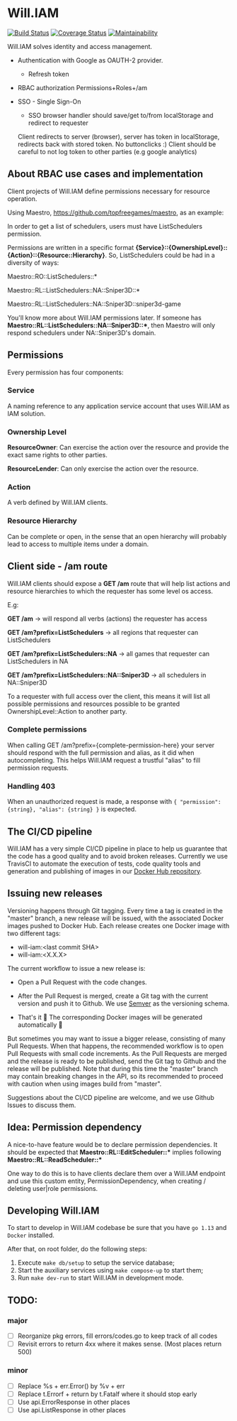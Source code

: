 # Will.IAM

[![Build Status](https://travis-ci.org/topfreegames/Will.IAM.svg?branch=master)](https://travis-ci.org/topfreegames/Will.IAM)
[![Coverage Status](https://coveralls.io/repos/github/topfreegames/Will.IAM/badge.svg?branch=master)](https://coveralls.io/github/topfreegames/Will.IAM?branch=master)
[![Maintainability](https://api.codeclimate.com/v1/badges/d89ff8b1c3a43d13e040/maintainability)](https://codeclimate.com/github/topfreegames/Will.IAM/maintainability)

Will.IAM solves identity and access management.

* Authentication with Google as OAUTH-2 provider.
  * Refresh token
* RBAC authorization
  Permissions+Roles+/am
* SSO - Single Sign-On
  * SSO browser handler should save/get to/from localStorage and redirect to requester

  Client redirects to server (browser), server has token in localStorage, redirects back with stored token. No
  buttonclicks :) Client should be careful to not log token to other parties (e.g google analytics)

## About RBAC use cases and implementation

Client projects of Will.IAM define permissions necessary for resource operation.

Using Maestro, https://github.com/topfreegames/maestro, as an example:

In order to get a list of schedulers, users must have ListSchedulers permission.

Permissions are written in a specific format **{Service}::{OwnershipLevel}::{Action}::{Resource::Hierarchy}**. So,
ListSchedulers could be had in a diversity of ways:

Maestro::RO::ListSchedulers::*

Maestro::RL::ListSchedulers::NA::Sniper3D::*

Maestro::RL::ListSchedulers::NA::Sniper3D::sniper3d-game

You'll know more about Will.IAM permissions later. If someone has **Maestro::RL::ListSchedulers::NA::Sniper3D::\***,
then Maestro will only respond schedulers under NA::Sniper3D's domain.

## Permissions

Every permission has four components:

### Service

A naming reference to any application service account that uses Will.IAM as IAM solution.

### Ownership Level

**ResourceOwner**: Can exercise the action over the resource and provide the exact
same rights to other parties.

**ResourceLender**: Can only exercise the action over the resource.

### Action

A verb defined by Will.IAM clients.

### Resource Hierarchy

Can be complete or open, in the sense that an open hierarchy will probably lead to access to multiple items under a
domain.


## Client side - /am route

Will.IAM clients should expose a **GET /am** route that will help list actions and resource hierarchies to which the
requester has some level os access.

E.g:

**GET /am** -> will respond all verbs (actions) the requester has access

**GET /am?prefix=ListSchedulers** -> all regions that requester can ListSchedulers

**GET /am?prefix=ListSchedulers::NA** -> all games that requester can ListSchedulers in NA

**GET /am?prefix=ListSchedulers::NA::Sniper3D** -> all schedulers in NA::Sniper3D

To a requester with full access over the client, this means it will list all possible permissions and resources possible
to be granted OwnershipLevel::Action to another party.

### Complete permissions

When calling GET /am?prefix={complete-permission-here} your server should respond with the full permission and alias,
as it did when autocompleting. This helps Will.IAM request a trustful "alias" to fill permission requests.

### Handling 403

When an unauthorized request is made, a response with `{ "permission": {string}, "alias": {string} }` is expected.

## The CI/CD pipeline

Will.IAM has a very simple CI/CD pipeline in place to help us guarantee that the code has a good quality and to avoid
broken releases. Currently we use TravisCI to automate the execution of tests, code quality tools and generation and
publishing of images in our [Docker Hub repository](https://hub.docker.com/r/tfgco/will-iam).

## Issuing new releases

Versioning happens through Git tagging. Every time a tag is created in the "master" branch, a new release will be
issued, with the associated Docker images pushed to Docker Hub. Each release creates one Docker image with two
different tags:

* will-iam:<last commit SHA\>
* will-iam:<X.X.X\>

The current workflow to issue a new release is:

* Open a Pull Request with the code changes.

* After the Pull Request is merged, create a Git tag with the current version and push it to Github. We use
[Semver](https://semver.org/) as the versioning schema.

* That's it :tada: The corresponding Docker images will be generated automatically :rocket:

But sometimes you may want to issue a bigger release, consisting of many Pull Requests. When that happens,
the recommended workflow is to open Pull Requests with small code increments. As the Pull Requests are merged and the
release is ready to be published, send the Git tag to Github and the release will be published. Note that during this
time the "master" branch may contain breaking changes in the API, so its recommended to proceed with caution when
using images build from "master".

Suggestions about the CI/CD pipeline are welcome, and we use Github Issues to discuss them.

## Idea: Permission dependency

A nice-to-have feature would be to declare permission dependencies. It should be expected that
**Maestro::RL::EditScheduler::\*** implies following **Maestro::RL::ReadScheduler::\***

One way to do this is to have clients declare them over a Will.IAM endpoint and use this custom entity,
PermissionDependency, when creating / deleting user|role permissions.

## Developing Will.IAM

To start to develop in Will.IAM codebase be sure that you have `go 1.13` and `Docker` installed.

After that, on root folder, do the following steps:
1. Execute `make db/setup` to setup the service database;
2. Start the auxiliary services using `make compose-up` to start them;
3. Run `make dev-run` to start Will.IAM in development mode.

## TODO:

### major

* [ ] Reorganize pkg errors, fill errors/codes.go to keep track of all codes
* [ ] Revisit errors to return 4xx where it makes sense. (Most places return 500)

### minor

* [ ] Replace %s + err.Error() by %v + err
* [ ] Replace t.Errorf + return by t.Fatalf where it should stop early
* [ ] Use api.ErrorResponse in other places
* [ ] Use api.ListResponse in other places
